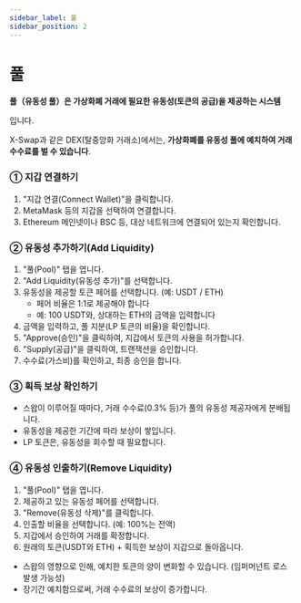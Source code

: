 ```yaml
---
sidebar_label: 풀
sidebar_position: 2
---
```


# 풀

**풀（유동성 풀）은 가상화폐 거래에 필요한 유동성(토큰의 공급)을 제공하는 시스템**

입니다.

X-Swap과 같은 DEX(탈중앙화 거래소)에서는, **가상화폐를 유동성 풀에 예치하여 거래 수수료를 벌 수 있습니다**.

### **① 지갑 연결하기**

1. "지갑 연결(Connect Wallet)"을 클릭합니다.
2. MetaMask 등의 지갑을 선택하여 연결합니다.
3. Ethereum 메인넷이나 BSC 등, 대상 네트워크에 연결되어 있는지 확인합니다.

### **② 유동성 추가하기(Add Liquidity)**

1. "풀(Pool)" 탭을 엽니다.
2. "Add Liquidity(유동성 추가)"를 선택합니다.
3. 유동성을 제공할 토큰 페어를 선택합니다. (예: USDT / ETH)
    - 페어 비율은 1:1로 제공해야 합니다
    - 예: 100 USDT와, 상대하는 ETH의 금액을 입력합니다
4. 금액을 입력하고, 풀 지분(LP 토큰의 비율)을 확인합니다.
5. "Approve(승인)"을 클릭하여, 지갑에서 토큰의 사용을 허가합니다.
6. "Supply(공급)"을 클릭하여, 트랜잭션을 승인합니다.
7. 수수료(가스비)를 확인하고, 최종 승인을 합니다.

### **③ 획득 보상 확인하기**

- 스왑이 이루어질 때마다, 거래 수수료(0.3% 등)가 풀의 유동성 제공자에게 분배됩니다.
- 유동성을 제공한 기간에 따라 보상이 쌓입니다.
- LP 토큰은, 유동성을 회수할 때 필요합니다.

### **④ 유동성 인출하기(Remove Liquidity)**

1. "풀(Pool)" 탭을 엽니다.
2. 제공하고 있는 유동성 페어를 선택합니다.
3. "Remove(유동성 삭제)"를 클릭합니다.
4. 인출할 비율을 선택합니다. (예: 100%는 전액)
5. 지갑에서 승인하여 거래를 확정합니다.
6. 원래의 토큰(USDT와 ETH) + 획득한 보상이 지갑으로 돌아옵니다.

- 스왑의 영향으로 인해, 예치한 토큰의 양이 변화할 수 있습니다. (임퍼머넌트 로스 발생 가능성)
- 장기간 예치함으로써, 거래 수수료의 보상이 증가합니다.